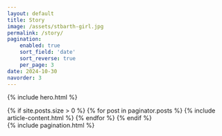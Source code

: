```yaml
---
layout: default
title: Story
image: /assets/stbarth-girl.jpg
permalink: /story/
pagination:
    enabled: true
    sort_field: 'date'
    sort_reverse: true
    per_page: 3
date: 2024-10-30
navorder: 3
---
```

{% include hero.html %}
<div class="container">
    <div class="row">
        <div class="col col-12 col-d-10 col-m-12 push-m-0 push-d-1">
            <div class="contaniner__inner">
                <div class="row grid">
                    {% if site.posts.size > 0 %}
                    {% for post in paginator.posts %}
                    {% include article-content.html %}
                    {% endfor %}
                    {% endif %}
                </div>
            </div>
        </div>
    </div>
</div>
{% include pagination.html %}